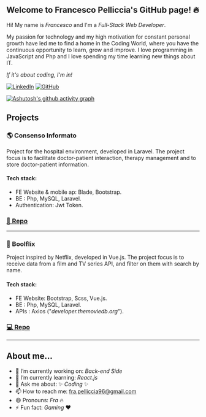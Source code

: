 ## Welcome to Francesco Pelliccia's GitHub page! 🔥

Hi! My name is *Francesco* and I'm a _Full-Stack Web Developer_.

My passion for technology and my high motivation for constant personal growth have led me to find a home in the Coding World, where you have the continuous opportunity to learn, grow and improve.
I love programming in JavaScript and Php and I love spending my time learning new things about IT.

_If it's about coding, I'm in!_

[![LinkedIn](https://img.shields.io/badge/-pelliccia96-blue?style=flat-square&logo=Linkedin&logoColor=white&link=https://www.linkedin.com/in/pelliccia96/)](hhttps://www.linkedin.com/in/pelliccia96/)
[![GitHub](https://img.shields.io/github/followers/Pelliccia96?label=follow&style=social)](https://github.com/Pelliccia96)

[![Ashutosh's github activity graph](https://github-readme-activity-graph.vercel.app/graph?username=Pelliccia96&theme=github-compact)](https://github.com/ashutosh00710/github-readme-activity-graph)
## Projects

### 🌎 Consenso Informato
Project for the hospital environment, developed in Laravel. The project focus is to facilitate doctor-patient interaction, therapy management and to store doctor-patient information.

#### Tech stack:
- FE Website & mobile ap: Blade, Bootstrap.
- BE : Php, MySQL, Laravel.
- Authentication: Jwt Token.

### [📄 Repo](https://github.com/Pelliccia96/laravel-auth-consenso-informato)

<hr>

### 🍴 Boolflix 
Project inspired by Netflix, developed in Vue.js. The project focus is to receive data from a film and TV series API, and filter on them with search by name.

#### Tech stack:
- FE Website: Bootstrap, Scss, Vue.js.
- BE : Php, MySQL, Laravel.
- APIs : Axios ("_developer.themoviedb.org_").

### [💻 Repo](https://github.com/Pelliccia96/vite-boolflix)

<hr>

## About me...

- 🔭 I’m currently working on: _Back-end Side_
- 🌱 I’m currently learning: _React.js_
- 💬 Ask me about: ✨ _Coding_ ✨
- 📫 How to reach me: fra.pelliccia96@gmail.com
- 😄 Pronouns: _Fra_ 🔥
- ⚡ Fun fact: _Gaming_ ❤️
